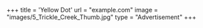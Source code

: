 +++
 title = 'Yellow Dot'
 url = "example.com"
 image = "images/5_Trickle_Creek_Thumb.jpg"
 type = "Advertisement"
+++